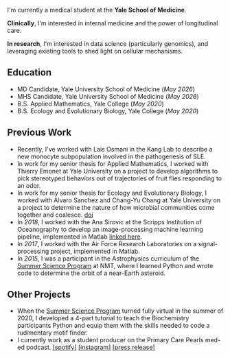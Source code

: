 I'm currently a medical student at the **Yale School of Medicine**.

**Clinically**, I'm interested in internal medicine and the power of longitudinal care. 

**In research**, I'm interested in data science (particularly genomics), and leveraging existing tools to shed light on cellular mechanisms. 

## Education
- MD Candidate, Yale University School of Medicine (_May 2026_)
- MHS Candidate, Yale University School of Medicine (_May 2026_)
- B.S. Applied Mathematics, Yale College (_May 2020_)
- B.S. Ecology and Evolutionary Biology, Yale College (_May 2020_)

## Previous Work
- Recently, I've worked with Lais Osmani in the Kang Lab to describe a new monocyte subpopulation involved in the pathogenesis of SLE.
- In work for my senior thesis for Applied Mathematics, I worked with Thierry Emonet at Yale University on a project to develop algorithms to pick stereotyped behaviors out of trajectories of fruit flies responding to an odor.
- In work for my senior thesis for Ecology and Evolutionary Biology, I worked with Alvaro Sanchez and Chang-Yu Chang at Yale University on a project to determine the nature of how microbial communities come together and coalesce. [doi](https://doi.org/10.1073/pnas.2111261119)
- In _2018_, I worked with the Ana Sirovic at the Scripps Institution of Oceanography to develop an image-processing machine learning pipeline, implemented in Matlab [linked here](https://github.com/cpagniel/FishOASIS/tree/master/post_processing/automation).
- In _2017_, I worked with the Air Force Research Laboratories on a signal-processing project, implemented in Matlab.
- In _2015_, I was a participant in the Astrophysics curriculum of the [Summer Science Program](https://summerscience.org/) at NMT, where I learned Python and wrote code to determine the orbit of a near-Earth asteroid.

## Other Projects
- When the [Summer Science Program](https://summerscience.org/) turned fully virtual in the summer of 2020, I developed a 4-part tutorial to teach the Biochemistry participants Python and equip them with the skills needed to code a rudimentary motif finder.
- I currently work as a student producer on the Primary Care Pearls med-ed podcast. [[spotify]](https://open.spotify.com/show/6P76ikVKEaAgpB6QOV3vnZ) [[instagram]](https://www.instagram.com/pcpearls/?hl=en) [[press release]](https://medicine.yale.edu/news-article/yale-internal-medicine-presents-primary-care-pearls-podcast/)

